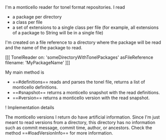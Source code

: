 I'm a monticello reader for tonel format repositories. I read
 - a package per directory
 - a class per file
 - a set of extensions to a single class per file (for example, all extensions of a package to String will be in a single file)

I'm created on a file reference to a directory where the package will be read and the name of the package to read.

[[[
TonelReader on: 'someDirectoryWithTonelPackages' asFileReference filename: 'MyPackageName'
]]]

My main method is
- ==#definitions== reads and parses the tonel file, returns a list of monticello definitions.
- ==#snapshot== returns a monticello snapshot with the read definitions.
- ==#version== returns a monticello version with the read snapshot.

! Implementation details

The monticello versions I return do have artificial information. Since I'm just meant to read versions from a directory, this directory has no information such as commit message, commit time, author, or ancestors. Check the method ==#loadVersionInfo== for more information.